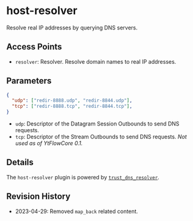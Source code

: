 # host-resolver

Resolve real IP addresses by querying DNS servers.

## Access Points

- `resolver`: Resolver. Resolve domain names to real IP addresses.

## Parameters

```json
{
  "udp": ["redir-8888.udp", "redir-8844.udp"],
  "tcp": ["redir-8888.tcp", "redir-8844.tcp"],
}
```

- `udp`: Descriptor of the Datagram Session Outbounds to send DNS requests.
- `tcp`: Descriptor of the Stream Outbounds to send DNS requests. *Not used as of YtFlowCore 0.1.*

## Details

The `host-resolver` plugin is powered by [`trust_dns_resolver`](https://docs.rs/trust-dns-resolver/latest/trust_dns_resolver/).

## Revision History

- 2023-04-29: Removed `map_back` related content.
